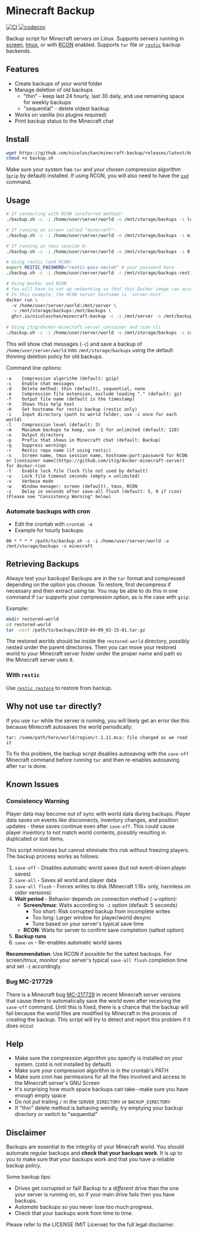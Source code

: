 # Minecraft Backup
[![CI](https://github.com/nicolaschan/minecraft-backup/actions/workflows/ci.yml/badge.svg)](https://github.com/nicolaschan/minecraft-backup/actions/workflows/ci.yml)
[![codecov](https://codecov.io/gh/nicolaschan/minecraft-backup/branch/master/graph/badge.svg?token=LCbVC4TbYJ)](https://codecov.io/gh/nicolaschan/minecraft-backup)

Backup script for Minecraft servers on Linux. 
Supports servers running in [screen](https://en.wikipedia.org/wiki/GNU_Screen), [tmux](https://en.wikipedia.org/wiki/Tmux), or with [RCON](https://wiki.vg/RCON) enabled. Supports `tar` file or [`restic`](https://restic.net/) backup backends.

## Features
- Create backups of your world folder
- Manage deletion of old backups
  - "thin" - keep last 24 hourly, last 30 daily, and use remaining space for weekly backups
  - "sequential" - delete oldest backup
- Works on vanilla (no plugins required)
- Print backup status to the Minecraft chat

## Install
```bash
wget https://github.com/nicolaschan/minecraft-backup/releases/latest/download/backup.sh
chmod +x backup.sh
```

Make sure your system has `tar` and your chosen compression algorithm (`gzip` by default) installed.
If using RCON, you will also need to have the [`xxd`](https://linux.die.net/man/1/xxd) command.

## Usage
```bash
# If connecting with RCON (preferred method):
./backup.sh -c -i /home/user/server/world -o /mnt/storage/backups -s localhost:25575:secret -w rcon

# If running on screen called "minecraft":
./backup.sh -c -i /home/user/server/world -o /mnt/storage/backups -s minecraft

# If running on tmux session 0:
./backup.sh -c -i /home/user/server/world -o /mnt/storage/backups -s 0 -w tmux 

# Using restic (and RCON)
export RESTIC_PASSWORD="restic-pass-secret" # your password here
./backup.sh -c -i /home/user/server/world -r /mnt/storage/backups-restic -s localhost:25575:secret -w rcon

# Using Docker and RCON
# You will have to set up networking so that this Docker image can access the RCON server
# In this example, the RCON server hostname is `server-host`
docker run \ 
  -v /home/user/server/world:/mnt/server \
  -v /mnt/storage/backups:/mnt/backups \
  ghcr.io/nicolaschan/minecraft-backup -c -i /mnt/server -o /mnt/backups -s server-host:25575:secret -w rcon
  
# Using itzg/docker-minecraft-server container and rcon cli
./backup.sh -c -i /home/user/server/world -o /mnt/storage/backups -s container-name -w docker-rcon
```

This will show chat messages (`-c`) and save a backup of `/home/user/server/world` into `/mnt/storage/backups` using the default thinning deletion policy for old backups.

Command line options:
```text
-a    Compression algorithm (default: gzip)
-c    Enable chat messages
-d    Delete method: thin (default), sequential, none
-e    Compression file extension, exclude leading "." (default: gz)
-f    Output file name (default is the timestamp)
-h    Shows this help text
-H    Set hostname for restic backup (restic only)
-i    Input directory (path to world folder, use -i once for each world)
-l    Compression level (default: 3)
-m    Maximum backups to keep, use -1 for unlimited (default: 128)
-o    Output directory
-p    Prefix that shows in Minecraft chat (default: Backup)
-q    Suppress warnings
-r    Restic repo name (if using restic)
-s    Screen name, tmux session name, hostname:port:password for RCON or [container name](https://github.com/itzg/docker-minecraft-server) for docker-rcon
-t    Enable lock file (lock file not used by default)
-u    Lock file timeout seconds (empty = unlimited)
-v    Verbose mode
-w    Window manager: screen (default), tmux, RCON
-z    Delay in seconds after save-all flush (default: 5, 0 if rcon) (Please see "Consistency Warning" below)
```

### Automate backups with cron
- Edit the crontab with `crontab -e`
- Example for hourly backups:
```
00 * * * * /path/to/backup.sh -c -i /home/user/server/world -o /mnt/storage/backups -s minecraft
```

## Retrieving Backups
Always test your backups! Backups are in the `tar` format and compressed depending on the option you choose. To restore, first decompress if necessary and then extract using tar. You may be able to do this in one command if `tar` supports your compression option, as is the case with `gzip`:

Example:
```bash
mkdir restored-world
cd restored-world
tar -xzvf /path/to/backups/2019-04-09_02-15-01.tar.gz
```

The restored worlds should be inside the `restored-world` directory, possibly nested under the parent directories. Then you can move your restored world to your Minecraft server folder under the proper name and path so the Minecraft server uses it.

### With `restic`
Use [`restic restore`](https://restic.readthedocs.io/en/latest/050_restore.html) to restore from backup.

## Why not use `tar` directly?
If you use `tar` while the server is running, you will likely get an error like this because Minecraft autosaves the world periodically:
```
tar: /some/path/here/world/region/r.1.11.mca: file changed as we read it
```
To fix this problem, the backup script disables autosaving with the `save-off` Minecraft command before running `tar` and then re-enables autosaving after `tar` is done. 

## Known Issues

### Consistency Warning

Player data may become out of sync with world data during backups. Player data saves on events like disconnects, inventory changes, and position updates - these saves continue even after `save-off`. This could cause player inventory to not match world contents, possibly resulting in duplicated or lost items.

This script minimizes but cannot eliminate this risk without freezing players. The backup process works as follows:

1. `save-off` - Disables automatic world saves (but not event-driven player saves)
2. `save-all` - Saves all world and player data 
3. `save-all flush` - Forces writes to disk (Minecraft 1.16+ only, harmless on older versions)
4. **Wait period** - Behavior depends on connection method (`-w` option):
   - **Screen/tmux**: Waits according to `-z` option (default: 5 seconds)
     - Too short: Risk corrupted backup from incomplete writes
     - Too long: Larger window for player/world desync
     - Tune based on your server's typical save time
   - **RCON**: Waits for server to confirm save completion (safest option)
5. **Backup runs**
6. `save-on` - Re-enables automatic world saves

**Recommendation**: Use RCON if possible for the safest backups. For screen/tmux, monitor your server's typical `save-all flush` completion time and set `-z` accordingly.

### Bug MC-217729

There is a Minecraft bug [MC-217729](https://bugs.mojang.com/projects/MC/issues/MC-217729) in recent Minecraft server versions that cause them to automatically save the world even after receiving the `save-off` command. Until this is fixed, there is a chance that the backup will fail because the world files are modified by Minecraft in the process of creating the backup. This script will try to detect and report this problem if it does occur.

## Help
- Make sure the compression algorithm you specify is installed on your system. (zstd is not installed by default)
- Make sure your compression algorithm is in the crontab's PATH
- Make sure cron has permissions for all the files involved and access to the Minecraft server's GNU Screen
- It's surprising how much space backups can take--make sure you have enough empty space
- Do not put trailing `/` in the `SERVER_DIRECTORY` or `BACKUP_DIRECTORY`
- If "thin" delete method is behaving weirdly, try emptying your backup directory or switch to "sequential"

## Disclaimer
Backups are essential to the integrity of your Minecraft world. You should automate regular backups and **check that your backups work**. It is up to you to make sure that your backups work and that you have a reliable backup policy. 

Some backup tips:
- Drives get corrupted or fail! Backup to a _different_ drive than the one your server is running on, so if your main drive fails then you have backups.
- _Automate_ backups so you never lose too much progress.
- Check that your backups work from time to time.

Please refer to the LICENSE (MIT License) for the full legal disclaimer.

